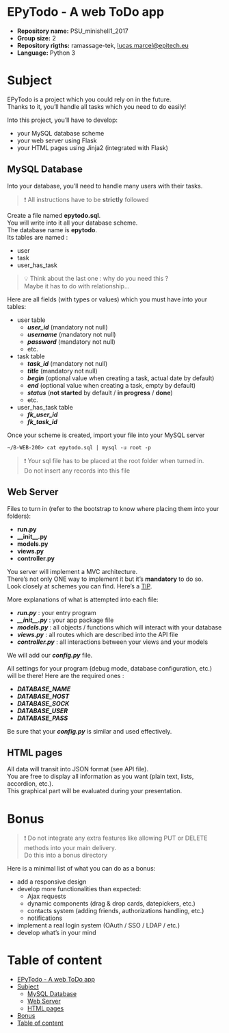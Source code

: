 # EPyTodo - A web ToDo app

- **Repository name:** PSU_minishell1_2017
- **Group size:** 2
- **Repository rigths:** ramassage-tek, lucas.marcel@epitech.eu
- **Language:** Python 3

# Subject

EPyTodo is a project which you could rely on in the future.<br />
Thanks to it, you’ll handle all tasks which you need to do easily!

Into this project, you’ll have to develop:
- your MySQL database scheme
- your web server using Flask
- your HTML pages using Jinja2 (integrated with Flask)

## MySQL Database

Into your database, you’ll need to handle many users with their tasks.

> :exclamation: All instructions have to be **strictly** followed

Create a file named **epytodo.sql**.<br />
You will write into it all your database scheme.<br />
The database name is **epytodo**.<br />
Its tables are named :
- user
- task
- user_has_task

> :bulb: Think about the last one : why do you need this ?<br />
> Maybe it has to do with relationship...

Here are all fields (with types or values) which you must have into your tables:
- user table
  - **_user_id_** (mandatory not null)
  - **_username_** (mandatory not null)
  - **_password_** (mandatory not null)
  - etc.
- task table
  - **_task_id_** (mandatory not null)
  - **_title_** (mandatory not null)
  - **_begin_** (optional value when creating a task, actual date by default)
  - **_end_** (optional value when creating a task, empty by default)
  - **_status_** (**not started** by default / **in progress** / **done**)
  - etc.
- user_has_task table
  - **_fk_user_id_**
  - **_fk_task_id_**

Once your scheme is created, import your file into your MySQL server

```
∼/B-WEB-200> cat epytodo.sql | mysql -u root -p
```

> :exclamation: Your sql file has to be placed at the root folder when turned in.<br />
> Do not insert any records into this file

## Web Server

Files to turn in (refer to the bootstrap to know where placing them into your folders):
- **run.py**
- **&#95;&#95;init&#95;&#95;.py**
- **models.py**
- **views.py**
- **controller.py**

You server will implement a MVC architecture.<br />
There’s not only ONE way to implement it but it’s **mandatory** to do so.<br />
Look closely at schemes you can find. Here’s a [TIP].<br />

More explanations of what is attempted into each file:
- **_run.py_** : your entry program
- **_&#95;&#95;init&#95;&#95;.py_** : your app package file
- **_models.py_** : all objects / functions which will interact with your database
- **_views.py_** : all routes which are described into the API file
- **_controller.py_** : all interactions between your views and your models

We will add our **_config.py_** file.

All settings for your program (debug mode, database configuration, etc.) will be there!
Here are the required ones :
- **_DATABASE_NAME_**
- **_DATABASE_HOST_**
- **_DATABASE_SOCK_**
- **_DATABASE_USER_**
- **_DATABASE_PASS_**

Be sure that your **_config.py_** is similar and used effectively.

## HTML pages

All data will transit into JSON format (see API file).<br />
You are free to display all information as you want (plain text, lists, accordion, etc.).<br />
This graphical part will be evaluated during your presentation.

# Bonus

> :exclamation: Do not integrate any extra features like allowing PUT or DELETE methods into your main delivery.<br />
> Do this into a bonus directory

Here is a minimal list of what you can do as a bonus:
- add a responsive design
- develop more functionalities than expected:
  - Ajax requests
  - dynamic components (drag & drop cards, datepickers, etc.)
  - contacts system (adding friends, authorizations handling, etc.)
  - notifications
- implement a real login system (OAuth / SSO / LDAP / etc.)
- develop what’s in your mind

# Table of content
<!-- TOC depthFrom:1 depthTo:6 withLinks:1 updateOnSave:1 orderedList:0 -->

- [EPyTodo - A web ToDo app](#epytodo-a-web-todo-app)
- [Subject](#subject)
	- [MySQL Database](#mysql-database)
	- [Web Server](#web-server)
	- [HTML pages](#html-pages)
- [Bonus](#bonus)
- [Table of content](#table-of-content)

<!-- /TOC -->

[TIP]: http://lmgtfy.com/?q=MVC
